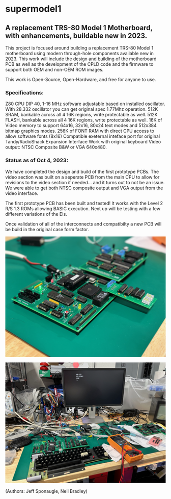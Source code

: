 # supermodel1
## A replacement TRS-80 Model 1 Motherboard, with enhancements, buildable new in 2023.

This project is focused around building a replacement TRS-80 Model 1 motherboard using modern through-hole components available new in 2023.  This work will include the design and building of the motherboard PCB as well as the development of the CPLD code and the firmware to support both OEM and non-OEM ROM images.

This work is Open-Source, Open-Hardware, and free for anyone to use.

### Specifications:

Z80 CPU DIP 40, 1-16 MHz software adjustable based on installed oscillator.  With 28.332 oscillator you can get original spec 1.77Mhz operation.
512K SRAM, bankable across all 4 16K regions, write protectable as well.
512K FLASH, bankable across all 4 16K regions, write protectable as well. 
16K of Video memory to support 64x16, 32x16, 80x24 text modes and 512x384 bitmap graphics modes.
256K of FONT RAM with direct CPU access to allow software fonts (8x16)
Compatible exeternal inteface port for original Tandy/RadioShack Expansion Interface
Work with original keyboard
Video output: NTSC Composite B&W or VGA 640x480.

### Status as of Oct 4, 2023:

We have completed the design and build of the first prototype PCBs.  The video section was built on a seperate PCB from the main CPU to allow for revisions to the video section if needed... and it turns out to not be an issue.  We were able to get both NTSC composite output and VGA output from the video interface.  


The first prototype PCB has been built and tested!  It works with the Level 2 R/S 1.3 ROMs allowing BASIC execution.  Next up will be testing with a few different variations of the EIs.

Once validation of all of the interconnects and compatibilty a new PCB will be build in the original case form factor.

![First Prototype PCB](SM1_ProtoA.jpeg)

![First Prototype PCB](SM1_ProtoB.jpeg)


(Authors:  Jeff Sponaugle, Neil Bradley)
